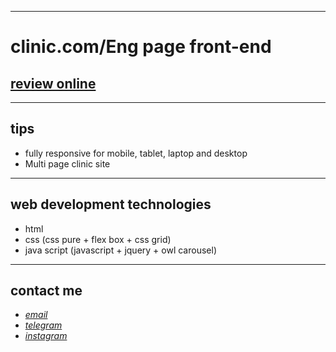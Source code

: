 
---

# clinic.com/Eng page front-end
## [review online](https://arvancloud.netlify.app/)

---
## tips

* fully responsive for mobile, tablet, laptop and desktop
* Multi page clinic site

---
## web development technologies
* html 
* css (css pure + flex box + css grid)
* java script (javascript + jquery + owl carousel)
---
## contact me
* *[email](mailto:051.mhmdzynaly977@gmail.com)*
* *[telegram](https://t.me/zeynali2003/)*
* *[instagram](https://instagram.com/zeynali2003/)*

